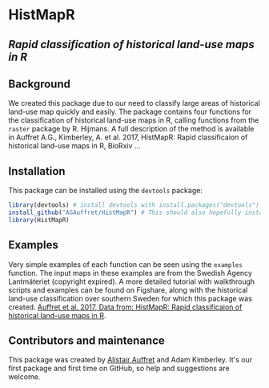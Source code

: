 # HistMapR

## *_Rapid classification of historical land-use maps in R_*

## Background
We created this package due to our need to classify large areas of historical land-use map quickly and easily. The package contains four functions for the classification of historical land-use maps in R, calling functions from the `raster` package by R. Hijmans. A full description of the method is available in Auffret A.G., Kimberley, A. et al. 2017, HistMapR: Rapid classificaion of historical land-use maps in R, BioRxiv ...

## Installation
This package can be installed using the `devtools` package:

```R
library(devtools) # install devtools with install.packages("devtools") if you don't have it already.
install_github("AGAuffret/HistMapR") # This should also hopefully install the raster, ggplot2 and gridExtra packages that HistMapR depends on, if needed.
library(HistMapR)
```

## Examples
Very simple examples of each function can be seen using the `examples` function. The input maps in these examples are from the Swedish Agency Lantmäteriet (copyright expired). A more detailed tutorial with walkthrough scripts and examples can be found on Figshare, along with the historical land-use classification over southern Sweden for which this package was created. <a href="https://figshare.com/authors/Alistair_G_Auffret/2584744">Auffret et al. 2017, Data from: HistMapR: Rapid classificaion of historical land-use maps in R</a>.

## Contributors and maintenance

This package was created by <a href="mailto:alistair.auffret@natgeo.su.se">Alistair Auffret</a> and Adam Kimberley. It's our first package and first time on GitHub, so help and suggestions are welcome.



